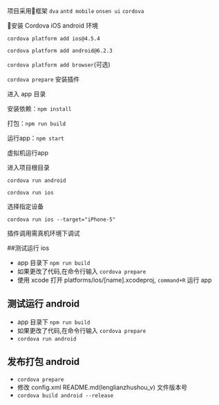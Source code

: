 
项目采用框架
`dva`
`antd mobile`
`onsen ui`
`cordova`

安装 Cordova iOS android 环境

`cordova platform add ios@4.5.4`

`cordova platform add android@6.2.3`

`cordova platform add browser`(可选)

`cordova prepare` 安装插件

进入 app 目录

安装依赖：`npm install`

打包：`npm run build`

运行app：`npm start`

虚拟机运行app

进入项目根目录

`cordova run android` 

`cordova run ios`

选择指定设备

`cordova run ios --target="iPhone-5"`

插件调用需真机环境下调试

##测试运行 ios
- app 目录下 `npm run build`
- 如果更改了代码,在命令行输入 `cordova prepare`
- 使用 xcode 打开 platforms/ios/[name].xcodeproj, `command+R` 运行 app

## 测试运行 android
- app 目录下 `npm run build`
- 如果更改了代码,在命令行输入 `cordova prepare`
- `cordova run android`

## 发布打包 android
- `cordova prepare`
- 修改 config.xml README.md(lenglianzhushou_v) 文件版本号
- `cordova build android --release`
